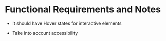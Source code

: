 # Functional Requirements and Notes

- It should have Hover states for interactive elements

- Take into account accessibility